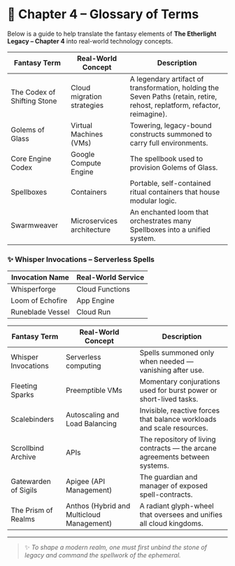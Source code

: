 # 📜 Chapter 4 – Glossary of Terms

Below is a guide to help translate the fantasy elements of **The Etherlight Legacy – Chapter 4** into real-world technology concepts.

| Fantasy Term               | Real-World Concept                                 | Description                                                                 |
|----------------------------|----------------------------------------------------|-----------------------------------------------------------------------------|
| The Codex of Shifting Stone | Cloud migration strategies                        | A legendary artifact of transformation, holding the Seven Paths (retain, retire, rehost, replatform, refactor, reimagine). |
| Golems of Glass            | Virtual Machines (VMs)                             | Towering, legacy-bound constructs summoned to carry full environments.     |
| Core Engine Codex          | Google Compute Engine                              | The spellbook used to provision Golems of Glass.                           |
| Spellboxes                 | Containers                                         | Portable, self-contained ritual containers that house modular logic.       |
| Swarmweaver                | Microservices architecture                         | An enchanted loom that orchestrates many Spellboxes into a unified system. |

### ✨ Whisper Invocations – Serverless Spells

| Invocation Name         | Real-World Service         |
|-------------------------|----------------------------|
| Whisperforge            | Cloud Functions            |
| Loom of Echofire        | App Engine                 |
| Runeblade Vessel        | Cloud Run                  |

| Fantasy Term            | Real-World Concept                                  | Description                                                                 |
|-------------------------|-----------------------------------------------------|-----------------------------------------------------------------------------|
| Whisper Invocations     | Serverless computing                                | Spells summoned only when needed — vanishing after use.                     |
| Fleeting Sparks         | Preemptible VMs                                     | Momentary conjurations used for burst power or short-lived tasks.           |
| Scalebinders            | Autoscaling and Load Balancing                      | Invisible, reactive forces that balance workloads and scale resources.      |
| Scrollbind Archive      | APIs                                                | The repository of living contracts — the arcane agreements between systems. |
| Gatewarden of Sigils    | Apigee (API Management)                             | The guardian and manager of exposed spell-contracts.                        |
| The Prism of Realms     | Anthos (Hybrid and Multicloud Management)           | A radiant glyph-wheel that oversees and unifies all cloud kingdoms.         |

---

> ✨ *To shape a modern realm, one must first unbind the stone of legacy and command the spellwork of the ephemeral.*

